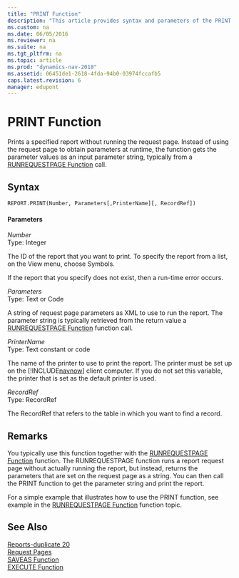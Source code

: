 ```yaml
---
title: "PRINT Function"
description: "This article provides syntax and parameters of the PRINT Function, which prints a specified report without running the request page."
ms.custom: na
ms.date: 06/05/2016
ms.reviewer: na
ms.suite: na
ms.tgt_pltfrm: na
ms.topic: article
ms.prod: "dynamics-nav-2018"
ms.assetid: 06451de1-2618-4fda-94b0-03974fccafb5
caps.latest.revision: 6
manager: edupont
---
```

# PRINT Function
Prints a specified report without running the request page. Instead of using the request page to obtain parameters at runtime, the function gets the parameter values as an input parameter string, typically from a [RUNREQUESTPAGE Function](RUNREQUESTPAGE-Function.md) call.  
  
## Syntax  
  
```  
REPORT.PRINT(Number, Parameters[,PrinterName][, RecordRef])  
```  
  
#### Parameters  
 *Number*  
 Type: Integer  
  
 The ID of the report that you want to print. To specify the report from a list, on the View menu, choose Symbols.  
  
 If the report that you specify does not exist, then a run-time error occurs.  
  
 *Parameters*  
 Type: Text or Code  
  
 A string of request page parameters as XML to use to run the report. The parameter string is typically retrieved from the return value a [RUNREQUESTPAGE Function](RUNREQUESTPAGE-Function.md) function call.  
  
 *PrinterName*  
 Type: Text constant or code  
  
 The name of the printer to use to print the report. The printer must be set up on the [!INCLUDE[navnow](includes/navnow_md.md)] client computer. If you do not set this variable, the printer that is set as the default printer is used.  
  
 *RecordRef*  
 Type: RecordRef  
  
 The RecordRef that refers to the table in which you want to find a record.  
  
## Remarks  
 You typically use this function together with the [RUNREQUESTPAGE Function](RUNREQUESTPAGE-Function.md) function. The RUNREQUESTPAGE function runs a report request page without actually running the report, but instead, returns the parameters that are set on the request page as a string. You can then call the PRINT function to get the parameter string and print the report.  
  
 For a simple example that illustrates how to use the PRINT function, see example in the [RUNREQUESTPAGE Function](RUNREQUESTPAGE-Function.md) function topic.  
  
## See Also  
 [Reports-duplicate 20](Reports.md)   
 [Request Pages](Request-Pages.md)   
 [SAVEAS Function](SAVEAS-Function.md)   
 [EXECUTE Function](EXECUTE-Function.md)
